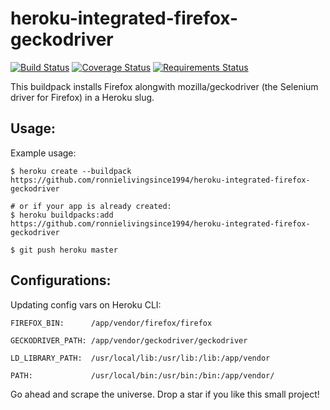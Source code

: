# heroku-integrated-firefox-geckodriver

[![Build Status](https://travis-ci.org/ronnielivingsince1994/heroku-integrated-firefox-geckodriver.svg?branch=master)](https://travis-ci.org/ronnielivingsince1994/heroku-integrated-firefox-geckodriver)
[![Coverage Status](https://coveralls.io/repos/github/ronnielivingsince1994/heroku-integrated-firefox-geckodriver/badge.svg?branch=master)](https://coveralls.io/github/ronnielivingsince1994/heroku-integrated-firefox-geckodriver?branch=master)
[![Requirements Status](https://requires.io/github/ronnielivingsince1994/heroku-integrated-firefox-geckodriver/requirements.svg?branch=master)](https://requires.io/github/ronnielivingsince1994/heroku-integrated-firefox-geckodriver/requirements/?branch=master)

This buildpack installs Firefox alongwith mozilla/geckodriver (the Selenium driver for Firefox) in a Heroku slug.

Usage:
-----

Example usage:

```shell
$ heroku create --buildpack https://github.com/ronnielivingsince1994/heroku-integrated-firefox-geckodriver

# or if your app is already created:
$ heroku buildpacks:add https://github.com/ronnielivingsince1994/heroku-integrated-firefox-geckodriver

$ git push heroku master
```
Configurations:
---------------
Updating config vars on Heroku CLI:

```
FIREFOX_BIN:      /app/vendor/firefox/firefox

GECKODRIVER_PATH: /app/vendor/geckodriver/geckodriver

LD_LIBRARY_PATH:  /usr/local/lib:/usr/lib:/lib:/app/vendor

PATH:             /usr/local/bin:/usr/bin:/bin:/app/vendor/

```

Go ahead and scrape the universe. Drop a star if you like this small project!